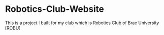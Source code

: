 # Robotics-Club-Website
This is a project I built for my club which is Robotics Club of Brac University [ROBU] 
